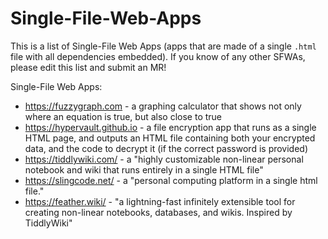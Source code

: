 # Single-File-Web-Apps

This is a list of Single-File Web Apps (apps that are made of a single `.html` file with all dependencies embedded). If you know of any other SFWAs, please edit this list and submit an MR!


Single-File Web Apps:
* <https://fuzzygraph.com> - a graphing calculator that shows not only where an equation is true, but also close to true
* <https://hypervault.github.io> - a file encryption app that runs as a single HTML page, and outputs an HTML file containing both your encrypted data, and the code to decrypt it (if the correct password is provided)
* <https://tiddlywiki.com/> - a "highly customizable non-linear personal notebook and wiki that runs entirely in a single HTML file"
* <https://slingcode.net/> - a "personal computing platform in a single html file."
* <https://feather.wiki/> - "a lightning-fast infinitely extensible tool for creating non-linear notebooks, databases, and wikis. Inspired by TiddlyWiki"
